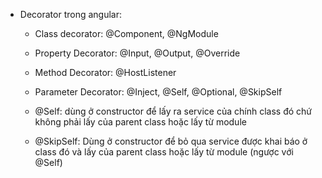 - Decorator trong angular: 
    + Class decorator: @Component, @NgModule
    + Property Decorator: @Input, @Output, @Override
    + Method Decorator: @HostListener
    + Parameter Decorator: @Inject, @Self, @Optional, @SkipSelf

    + @Self: dùng ở constructor để lấy ra service của chính class đó chứ không phải lấy của parent class hoặc lấy từ module
    + @SkipSelf: Dùng ở constructor để bỏ qua service được khai báo ở class đó và lấy của parent class hoặc lấy từ module (ngược với @Self)
    